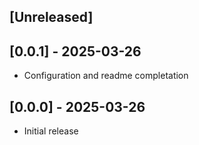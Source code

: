 ## [Unreleased]

## [0.0.1] - 2025-03-26

- Configuration and readme completation

## [0.0.0] - 2025-03-26

- Initial release
